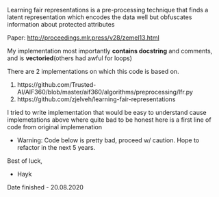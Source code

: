 Learning fair representations is a pre-processing technique that finds a
latent representation which encodes the data well but obfuscates information
about protected attributes

Paper: http://proceedings.mlr.press/v28/zemel13.html

My implementation most importantly **contains docstring** and comments, and is **vectoried**(others had awful for loops)

There are 2 implementations on which this code is based on.
<ol>
<li>https://github.com/Trusted-AI/AIF360/blob/master/aif360/algorithms/preprocessing/lfr.py</li>
<li>https://github.com/zjelveh/learning-fair-representations</li>
</ol>

I tried to write implementation that would be easy to understand cause implemetations above where quite bad to be honest here is a first line of code from original implemenation   
* Warning: Code below is pretty bad, proceed w/ caution. Hope to refactor in the next 5 years.

Best of luck, 
- Hayk


Date finished - 20.08.2020

